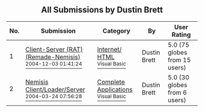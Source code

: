 ﻿<div align="center">

## All Submissions by Dustin Brett

</div>

No.  | Submission | Category | By   | User Rating
---- | ---------- | -------- | ---- | -----------
1 | [Client\-Server \(RAT\) \(Remade\-Nemisis\)<br /><sup>2004-12-03 01:41:24</sup>](https://github.com/Planet-Source-Code/dustin-brett-client-server-rat-remade-nemisis__1-57746) | [Internet/ HTML<br /><sup>Visual Basic</sup>](../ByCategory/internet-html__1-34.md) | Dustin Brett | 5.0 (75 globes from 15 users)
2 | [Nemisis Client/Loader/Server<br /><sup>2004-03-24 07:56:28</sup>](https://github.com/Planet-Source-Code/dustin-brett-nemisis-client-loader-server__1-57410) | [Complete Applications<br /><sup>Visual Basic</sup>](../ByCategory/complete-applications__1-27.md) | Dustin Brett | 5.0 (30 globes from 6 users)
